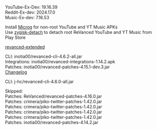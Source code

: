 YouTube-Ex-Dev: 19.16.39  
Reddit-Ex-dev: 2024.17.0  
Music-Ex-dev: 7.16.53  

Install [Microg](https://github.com/ReVanced/GmsCore/releases) for non-root YouTube and YT Music APKs  
Use [zygisk-detach](https://github.com/j-hc/zygisk-detach) to detach root ReVanced YouTube and YT Music from Play Store  

[revanced-extended](https://github.com/thunderkex/revanced-extended)
  
CLI: inotia00/revanced-cli-4.6.2-all.jar  
Integrations: inotia00/revanced-integrations-1.14.2.apk  
Patches: inotia00/revanced-patches-4.15.1-dev.3.jar  
[Changelog](https://github.com/inotia00/revanced-patches/releases/tag/v4.15.1-dev.3)

CLI: j-hc/revanced-cli-4.6.0-all.jar    

Skipped:  
Patches: ReVanced/revanced-patches-4.16.0.jar    
Patches: crimera/piko-twitter-patches-1.42.0.jar  
Patches: crimera/piko-twitter-patches-1.42.0.jar  
Patches: crimera/piko-twitter-patches-1.42.0.jar  
Patches: crimera/piko-twitter-patches-1.42.0.jar  
Patches: inotia00/revanced-patches-4.14.2.jar    
